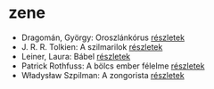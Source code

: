 # zene

- Dragomán, György: Oroszlánkórus [részletek](_details/%7Bopf.creator%7D.md#id_1191)
- J. R. R. Tolkien: A szilmarilok [részletek](_details/%7Bopf.creator%7D.md#id_60)
- Leiner, Laura: Bábel [részletek](_details/%7Bopf.creator%7D.md#id_644)
- Patrick Rothfuss: A bölcs ember félelme [részletek](_details/%7Bopf.creator%7D.md#id_1029)
- Władysław Szpilman: A zongorista [részletek](_details/%7Bopf.creator%7D.md#id_170)